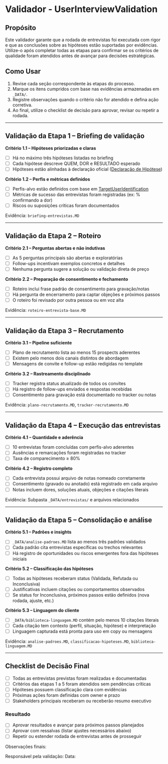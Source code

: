 # Validador - UserInterviewValidation

## Propósito

Este validador garante que a rodada de entrevistas foi executada com rigor e que as conclusões sobre as hipóteses estão suportadas por evidências. Utilize-o após completar todas as etapas para confirmar se os critérios de qualidade foram atendidos antes de avançar para decisões estratégicas.

## Como Usar

1. Revise cada seção correspondente às etapas do processo.
2. Marque os itens cumpridos com base nas evidências armazenadas em `_DATA/`.
3. Registre observações quando o critério não for atendido e defina ação corretiva.
4. Ao final, utilize o checklist de decisão para aprovar, revisar ou repetir a rodada.

---

## Validação da Etapa 1 – Briefing de validação

**Critério 1.1 – Hipóteses priorizadas e claras**
- [ ] Há no máximo três hipóteses listadas no briefing
- [ ] Cada hipótese descreve QUEM, DOR e RESULTADO esperado
- [ ] Hipóteses estão alinhadas à declaração oficial ([Declaração de Hipótese](../_SHARED/templates/declaracao-hipotese.md))

**Critério 1.2 – Perfis e métricas definidos**
- [ ] Perfis-alvo estão definidos com base em [TargetUserIdentification](../TargetUserIdentification/process.MD)
- [ ] Métricas de sucesso das entrevistas foram registradas (ex: % confirmando a dor)
- [ ] Riscos ou suposições críticas foram documentados

Evidência: `briefing-entrevistas.MD`

---

## Validação da Etapa 2 – Roteiro

**Critério 2.1 – Perguntas abertas e não indutivas**
- [ ] As 5 perguntas principais são abertas e exploratórias
- [ ] Follow-ups incentivam exemplos concretos e detalhes
- [ ] Nenhuma pergunta sugere a solução ou validação direta de preço

**Critério 2.2 – Preparação de consentimento e fechamento**
- [ ] Roteiro inclui frase padrão de consentimento para gravação/notas
- [ ] Há pergunta de encerramento para captar objeções e próximos passos
- [ ] O roteiro foi revisado por outra pessoa ou em voz alta

Evidência: `roteiro-entrevista-base.MD`

---

## Validação da Etapa 3 – Recrutamento

**Critério 3.1 – Pipeline suficiente**
- [ ] Plano de recrutamento lista ao menos 15 prospects aderentes
- [ ] Existem pelo menos dois canais distintos de abordagem
- [ ] Mensagens de convite e follow-up estão redigidas no template

**Critério 3.2 – Rastreamento disciplinado**
- [ ] Tracker registra status atualizado de todos os convites
- [ ] Há registro de follow-ups enviados e respostas recebidas
- [ ] Consentimento para gravação está documentado no tracker ou notas

Evidência: `plano-recrutamento.MD`, `tracker-recrutamento.MD`

---

## Validação da Etapa 4 – Execução das entrevistas

**Critério 4.1 – Quantidade e aderência**
- [ ] 10 entrevistas foram concluídas com perfis-alvo aderentes
- [ ] Ausências e remarcações foram registradas no tracker
- [ ] Taxa de comparecimento ≥ 80%

**Critério 4.2 – Registro completo**
- [ ] Cada entrevista possui arquivo de notas nomeado corretamente
- [ ] Consentimento (gravado ou anotado) está registrado em cada arquivo
- [ ] Notas incluem dores, soluções atuais, objeções e citações literais

Evidência: Subpasta `_DATA/entrevistas/` e arquivos relacionados

---

## Validação da Etapa 5 – Consolidação e análise

**Critério 5.1 – Padrões e insights**
- [ ] `_DATA/analise-padroes.MD` lista ao menos três padrões validados
- [ ] Cada padrão cita entrevistas específicas ou trechos relevantes
- [ ] Há registro de oportunidades ou riscos emergentes fora das hipóteses iniciais

**Critério 5.2 – Classificação das hipóteses**
- [ ] Todas as hipóteses receberam status (Validada, Refutada ou Inconclusiva)
- [ ] Justificativas incluem citações ou comportamentos observados
- [ ] Se status for Inconclusiva, próximos passos estão definidos (nova rodada, ajuste, etc.)

**Critério 5.3 – Linguagem do cliente**
- [ ] `_DATA/biblioteca-linguagem.MD` contém pelo menos 10 citações literais
- [ ] Cada citação tem contexto (perfil, situação, hipótese) e interpretação
- [ ] Linguagem capturada está pronta para uso em copy ou mensagens

Evidência: `analise-padroes.MD`, `classificacao-hipoteses.MD`, `biblioteca-linguagem.MD`

---

## Checklist de Decisão Final

- [ ] Todas as entrevistas previstas foram realizadas e documentadas
- [ ] Critérios das etapas 1 a 5 foram atendidos sem pendências críticas
- [ ] Hipóteses possuem classificação clara com evidências
- [ ] Próximas ações foram definidas com owner e prazo
- [ ] Stakeholders principais receberam ou receberão resumo executivo

### Resultado

- [ ] Aprovar resultados e avançar para próximos passos planejados
- [ ] Aprovar com ressalvas (listar ajustes necessários abaixo)
- [ ] Repetir ou estender rodada de entrevistas antes de prosseguir

Observações finais:

Responsável pela validação:
Data:
